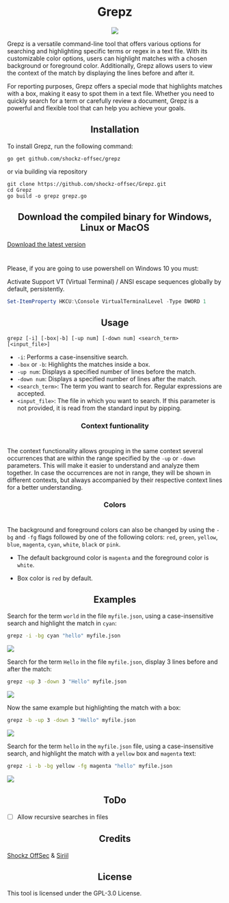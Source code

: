 <div align="center">
  <h1>Grepz</h1>
</div>
<div align="center">
  <img src="https://user-images.githubusercontent.com/67438760/225127447-4b768322-ae62-46c8-be2c-8174cad7c739.png" align="center">
</div>

Grepz is a versatile command-line tool that offers various options for searching and highlighting specific terms or regex in a text file. With its customizable color options, users can highlight matches with a chosen background or foreground color. Additionally, Grepz allows users to view the context of the match by displaying the lines before and after it.

For reporting purposes, Grepz offers a special mode that highlights matches with a box, making it easy to spot them in a text file. Whether you need to quickly search for a term or carefully review a document, Grepz is a powerful and flexible tool that can help you achieve your goals.

<div align="center">
  <h2>Installation</h2>
</div>

To install Grepz, run the following command:

```
go get github.com/shockz-offsec/grepz
```
or via building via repository
```
git clone https://github.com/shockz-offsec/Grepz.git
cd Grepz
go build -o grepz grepz.go
```

<div align="center">
  <h2>Download the compiled binary for Windows, Linux or MacOS</h2>
</div>


[Download the latest version](https://github.com/shockz-offsec/Grepz/releases)

# 
Please, if you are going to use powershell on Windows 10 you must:

Activate Support VT (Virtual Terminal) / ANSI escape sequences globally by default, persistently.

```powershell
Set-ItemProperty HKCU:\Console VirtualTerminalLevel -Type DWORD 1
```


<div align="center">
  <h2>Usage</h2>
</div>

```
grepz [-i] [-box|-b] [-up num] [-down num] <search_term> [<input_file>]
```

* `-i`: Performs a case-insensitive search.
* `-box` or `-b`: Highlights the matches inside a box.
* `-up num`: Displays a specified number of lines before the match.
* `-down num`: Displays a specified number of lines after the match.
* `<search_term>`: The term you want to search for. Regular expressions are accepted.
* `<input_file>`: The file in which you want to search. If this parameter is not provided, it is read from the standard input by pipping.

<div align="center">
  <h3>Context funtionality</h3>
</div>

#

The context functionality allows grouping in the same context several occurrences that are within the range specified by the `-up` or `-down` parameters. This will make it easier to understand and analyze them together. In case the occurrences are not in range, they will be shown in different contexts, but always accompanied by their respective context lines for a better understanding.

<div align="center">
  <h3>Colors</h3>
</div>

#

The background and foreground colors can also be changed by using the `-bg` and `-fg` flags followed by one of the following colors: `red`, `green`, `yellow`, `blue`, `magenta`, `cyan`, `white`, `black` or `pink`.

* The default background color is `magenta` and the foreground color is `white`.

* Box color is `red` by default.

<div align="center">
  <h2>Examples</h2>
</div>

Search for the term `world` in the file `myfile.json`, using a case-insensitive search and highlight the match in `cyan`:

```sh
grepz -i -bg cyan "hello" myfile.json
```

[![](https://asciinema.org/a/Ic8TQu5ZsthyYPbFMJfwCi5p6.svg)](https://asciinema.org/a/Ic8TQu5ZsthyYPbFMJfwCi5p6)

Search for the term `Hello` in the file `myfile.json`, display 3 lines before and after the match:

```sh
grepz -up 3 -down 3 "Hello" myfile.json
```

[![](https://asciinema.org/a/2rjbKqRBlrHtBsYJTRdxGiVsJ.svg)](https://asciinema.org/a/2rjbKqRBlrHtBsYJTRdxGiVsJ)

Now the same example but highlighting the match with a box:

```sh
grepz -b -up 3 -down 3 "Hello" myfile.json
```

[![](https://asciinema.org/a/Olz4QnpNFofOfHha0di7FYfeb.svg)](https://asciinema.org/a/Olz4QnpNFofOfHha0di7FYfeb)

Search for the term `hello` in the `myfile.json` file, using a case-insensitive search, and highlight the match with a `yellow` box and `magenta` text:

```sh
grepz -i -b -bg yellow -fg magenta "hello" myfile.json
```

[![](https://asciinema.org/a/uuUia0T9FzvTEQpE5axiRHzRP.svg)](https://asciinema.org/a/uuUia0T9FzvTEQpE5axiRHzRP)

<div align="center">
  <h2>ToDo</h2>
</div>

- [ ] Allow recursive searches in files

<div align="center">
  <h2>Credits</h2>
</div>

[Shockz OffSec](https://github.com/shockz-offsec) & [Siriil](https://github.com/siriil)

<div align="center">
  <h2>License</h2>
</div>

This tool is licensed under the  GPL-3.0 License.
